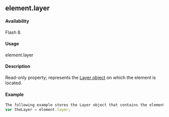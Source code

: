 ## element.layer

#### Availability

Flash 8.

#### Usage

element.layer

#### Description

Read-only property; represents the [Layer object](#!wielmic/developers-animatesdk-docs/test/Layer_object/layer_summary.md) on which the element is located.

#### Example

```javascript
The following example stores the Layer object that contains the element in the theLayer variable:
var theLayer = element.layer;

```